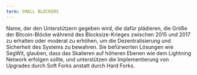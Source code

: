 ```yaml
---
term: SMALL BLOCKERS
---
```


Name, der den Unterstützern gegeben wird, die dafür plädieren, die Größe der Bitcoin-Blöcke während des Blocksize-Krieges zwischen 2015 und 2017 zu erhalten oder moderat zu erhöhen, um die Dezentralisierung und Sicherheit des Systems zu bewahren. Sie befürworten Lösungen wie SegWit, glauben, dass das Skalieren auf höheren Ebenen wie dem Lightning Network erfolgen sollte, und unterstützen die Implementierung von Upgrades durch Soft Forks anstatt durch Hard Forks.